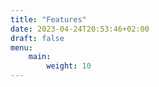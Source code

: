 ```yaml
---
title: "Features"
date: 2023-04-24T20:53:46+02:00
draft: false
menu:
    main:
        weight: 10
---
```


